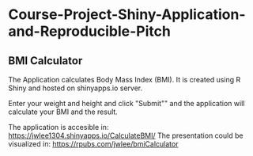 # Course-Project-Shiny-Application-and-Reproducible-Pitch

## BMI Calculator

The Application calculates Body Mass Index (BMI). 
It is created using R Shiny and hosted on shinyapps.io server. 

Enter your weight and height and click "Submit"" and the application will calculate your BMI and the result.


The application is accesible in: https://jwlee1304.shinyapps.io/CalculateBMI/
The presentation could be visualized in: https://rpubs.com/jwlee/bmiCalculator


